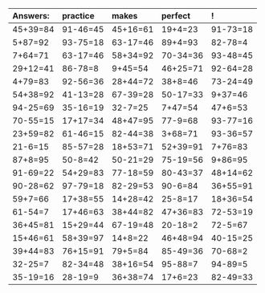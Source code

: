 | Answers: | practice | makes | perfect | ! |
| :--- | :--- | :--- | :--- | :--- |
| 45+39=84 | 91-46=45 | 45+16=61 | 19+4=23 | 91-73=18 | 
| 5+87=92 | 93-75=18 | 63-17=46 | 89+4=93 | 82-78=4 | 
| 7+64=71 | 63-17=46 | 58+34=92 | 70-34=36 | 93-48=45 | 
| 29+12=41 | 86-78=8 | 9+45=54 | 46+25=71 | 92-64=28 | 
| 4+79=83 | 92-56=36 | 28+44=72 | 38+8=46 | 73-24=49 | 
| 54+38=92 | 41-13=28 | 67-39=28 | 50-17=33 | 9+37=46 | 
| 94-25=69 | 35-16=19 | 32-7=25 | 7+47=54 | 47+6=53 | 
| 70-55=15 | 17+17=34 | 48+47=95 | 77-9=68 | 93-77=16 | 
| 23+59=82 | 61-46=15 | 82-44=38 | 3+68=71 | 93-36=57 | 
| 21-6=15 | 85-57=28 | 18+53=71 | 52+39=91 | 7+76=83 | 
| 87+8=95 | 50-8=42 | 50-21=29 | 75-19=56 | 9+86=95 | 
| 91-69=22 | 54+29=83 | 77-18=59 | 80-43=37 | 48+14=62 | 
| 90-28=62 | 97-79=18 | 82-29=53 | 90-6=84 | 36+55=91 | 
| 59+7=66 | 17+38=55 | 14+28=42 | 25-8=17 | 18+36=54 | 
| 61-54=7 | 17+46=63 | 38+44=82 | 47+36=83 | 72-53=19 | 
| 36+45=81 | 15+29=44 | 67-19=48 | 20-18=2 | 72-5=67 | 
| 15+46=61 | 58+39=97 | 14+8=22 | 46+48=94 | 40-15=25 | 
| 39+44=83 | 76+15=91 | 79+5=84 | 85-49=36 | 70-68=2 | 
| 32-25=7 | 82-34=48 | 38+16=54 | 95-88=7 | 94-89=5 | 
| 35-19=16 | 28-19=9 | 36+38=74 | 17+6=23 | 82-49=33 | 
